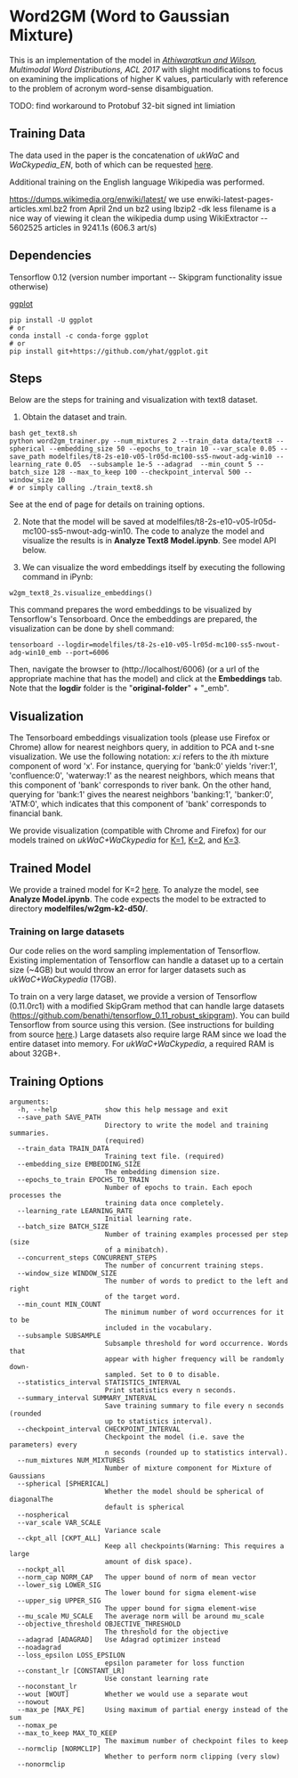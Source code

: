 # Word2GM (Word to Gaussian Mixture)

This is an implementation of the model in *[Athiwaratkun and Wilson](https://arxiv.org/abs/1704.08424), Multimodal Word Distributions, ACL 2017* with slight modifications to focus on examining the implications of higher K values, particularly with reference to the problem of acronym word-sense disambiguation.

TODO: find workaround to Protobuf 32-bit signed int limiation

## Training Data
The data used in the paper is the concatenation of *ukWaC* and *WaCkypedia_EN*, both of which can be requested [here](http://wacky.sslmit.unibo.it/doku.php?id=download).

Additional training on the English language Wikipedia was performed.

https://dumps.wikimedia.org/enwiki/latest/
we use enwiki-latest-pages-articles.xml.bz2 from April 2nd
un bz2 using lbzip2 -dk
less filename is a nice way of viewing it
clean the wikipedia dump using WikiExtractor -- 5602525 articles in 9241.1s (606.3 art/s)


## Dependencies
Tensorflow 0.12 (version number important -- Skipgram functionality issue otherwise)

[ggplot](https://github.com/yhat/ggplot.git)
```
pip install -U ggplot
# or 
conda install -c conda-forge ggplot
# or
pip install git+https://github.com/yhat/ggplot.git
```


## Steps
Below are the steps for training and visualization with text8 dataset.
1. Obtain the dataset and train.
```
bash get_text8.sh
python word2gm_trainer.py --num_mixtures 2 --train_data data/text8 --spherical --embedding_size 50 --epochs_to_train 10 --var_scale 0.05 --save_path modelfiles/t8-2s-e10-v05-lr05d-mc100-ss5-nwout-adg-win10 --learning_rate 0.05  --subsample 1e-5 --adagrad  --min_count 5 --batch_size 128 --max_to_keep 100 --checkpoint_interval 500 --window_size 10
# or simply calling ./train_text8.sh
```
See at the end of page for details on training options.

2. Note that the model will be saved at modelfiles/t8-2s-e10-v05-lr05d-mc100-ss5-nwout-adg-win10. The code to analyze the model and visualize the results is in **Analyze Text8 Model.ipynb**. See model API below.


3. We can visualize the word embeddings itself by executing the following command in iPynb:
```
w2gm_text8_2s.visualize_embeddings()
```
This command prepares the word embeddings to be visualized by Tensorflow's Tensorboard. Once the embeddings are prepared, the visualization can be done by shell command:
```
tensorboard --logdir=modelfiles/t8-2s-e10-v05-lr05d-mc100-ss5-nwout-adg-win10_emb --port=6006
```
Then, navigate the browser to (http://localhost/6006) (or a url of the appropriate machine that has the model) and click at the **Embeddings** tab. Note that the **logdir** folder is the "**original-folder**" + "_emb".

## Visualization
The Tensorboard embeddings visualization tools (please use Firefox or Chrome) allow for nearest neighbors query, in addition to PCA and t-sne visualization. We use the following notation: *x:i* refers to the *i*th mixture component of word 'x'. For instance, querying for 'bank:0' yields 'river:1', 'confluence:0', 'waterway:1' as the nearest neighbors, which means that this component of 'bank' corresponds to river bank. On the other hand, querying for 'bank:1' gives the nearest neighbors 'banking:1', 'banker:0', 'ATM:0', which indicates that this component of 'bank' corresponds to financial bank.


We provide visualization (compatible with Chrome and Firefox) for our models trained on *ukWaC+WaCkypedia* for [K=1](http://35.161.153.223:6001), [K=2](http://35.161.153.223:6002), and [K=3](http://35.161.153.223:6003).


## Trained Model
We provide a trained model for K=2 [here](http://35.161.153.223:6004/w2gm-k2-d50.tar.gz). To analyze the model, see **Analyze Model.ipynb**. The code expects the model to be extracted to directory **modelfiles/w2gm-k2-d50/**.


### Training on large datasets
Our code relies on the word sampling implementation of Tensorflow. Existing implementation of Tensorflow can handle a dataset up to a certain size (~4GB) but would throw an error for larger datasets such as *ukWaC+WaCkypedia* (17GB).

To train on a very large dataset, we provide a version of Tensorflow (0.11.0rc1) with a modified SkipGram method that can handle large datasets (https://github.com/benathi/tensorflow_0.11_robust_skipgram). You can build Tensorflow from source using this version. (See instructions for building from source [here](https://www.tensorflow.org/versions/r0.11/get_started/os_setup#installing_from_sources).) Large datasets also require large RAM since we load the entire dataset into memory. For *ukWaC+WaCkypedia*, a required RAM is about 32GB+.



 ## Training Options
 
 ```
 arguments:
   -h, --help            show this help message and exit
   --save_path SAVE_PATH
                         Directory to write the model and training summaries.
                         (required)
   --train_data TRAIN_DATA
                         Training text file. (required)
   --embedding_size EMBEDDING_SIZE
                         The embedding dimension size.
   --epochs_to_train EPOCHS_TO_TRAIN
                         Number of epochs to train. Each epoch processes the
                         training data once completely.
   --learning_rate LEARNING_RATE
                         Initial learning rate.
   --batch_size BATCH_SIZE
                         Number of training examples processed per step (size
                         of a minibatch).
   --concurrent_steps CONCURRENT_STEPS
                         The number of concurrent training steps.
   --window_size WINDOW_SIZE
                         The number of words to predict to the left and right
                         of the target word.
   --min_count MIN_COUNT
                         The minimum number of word occurrences for it to be
                         included in the vocabulary.
   --subsample SUBSAMPLE
                         Subsample threshold for word occurrence. Words that
                         appear with higher frequency will be randomly down-
                         sampled. Set to 0 to disable.
   --statistics_interval STATISTICS_INTERVAL
                         Print statistics every n seconds.
   --summary_interval SUMMARY_INTERVAL
                         Save training summary to file every n seconds (rounded
                         up to statistics interval).
   --checkpoint_interval CHECKPOINT_INTERVAL
                         Checkpoint the model (i.e. save the parameters) every
                         n seconds (rounded up to statistics interval).
   --num_mixtures NUM_MIXTURES
                         Number of mixture component for Mixture of Gaussians
   --spherical [SPHERICAL]
                         Whether the model should be spherical of diagonalThe
                         default is spherical
   --nospherical
   --var_scale VAR_SCALE
                         Variance scale
   --ckpt_all [CKPT_ALL]
                         Keep all checkpoints(Warning: This requires a large
                         amount of disk space).
   --nockpt_all
   --norm_cap NORM_CAP   The upper bound of norm of mean vector
   --lower_sig LOWER_SIG
                         The lower bound for sigma element-wise
   --upper_sig UPPER_SIG
                         The upper bound for sigma element-wise
   --mu_scale MU_SCALE   The average norm will be around mu_scale
   --objective_threshold OBJECTIVE_THRESHOLD
                         The threshold for the objective
   --adagrad [ADAGRAD]   Use Adagrad optimizer instead
   --noadagrad
   --loss_epsilon LOSS_EPSILON
                         epsilon parameter for loss function
   --constant_lr [CONSTANT_LR]
                         Use constant learning rate
   --noconstant_lr
   --wout [WOUT]         Whether we would use a separate wout
   --nowout
   --max_pe [MAX_PE]     Using maximum of partial energy instead of the sum
   --nomax_pe
   --max_to_keep MAX_TO_KEEP
                         The maximum number of checkpoint files to keep
   --normclip [NORMCLIP]
                         Whether to perform norm clipping (very slow)
   --nonormclip
 
 ```
